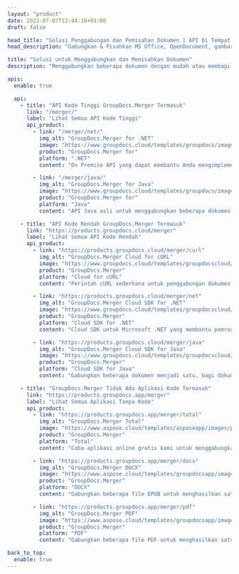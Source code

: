 ```yaml
---
layout: "product"
date: 2022-07-07T12:44:18+03:00
draft: false

head_title: "Solusi Penggabungan dan Pemisahan Dokumen | API Di Tempat & Aplikasi Gratis"
head_description: "Gabungkan & Pisahkan MS Office, OpenDocument, gambar PDF & Format File lainnya menggunakan Solusi Di Tempat atau gunakan Aplikasi Penggabungan & Pemisah Dokumen Online."

title: "Solusi untuk Menggabungkan dan Memisahkan Dokumen"
description: "Menggabungkan beberapa dokumen dengan mudah atau membagi Microsoft Office, OpenOffice, PDF, dan dokumen lainnya menjadi beberapa halaman."

apis:
  enable: true

  api:
    - title: "API Kode Tinggi GroupDocs.Merger Termasuk"
      link: "/merger/"
      label: "Lihat Semua API Kode Tinggi"
      api_product:
        - link: "/merger/net/"
          img_alt: "GroupDocs.Merger for .NET"
          image: "https://www.groupdocs.cloud/templates/groupdocs/images/product-logos/groupdocs-merger-net.png"
          product: "GroupDocs.Merger for"
          platform: ".NET"
          content: "On Premise API yang dapat membantu Anda mengimplementasikan fitur quick split and merge untuk beberapa dokumen di aplikasi berbasis .NET Anda."

        - link: "/merger/java/"
          img_alt: "GroupDocs.Merger for Java"
          image: "https://www.groupdocs.cloud/templates/groupdocs/images/product-logos/groupdocs-merger-java.png"
          product: "GroupDocs.Merger for"
          platform: "Java"
          content: "API Java asli untuk menggabungkan beberapa dokumen dengan cepat atau membagi dokumen apa pun menjadi halaman dalam aplikasi berbasis Java Anda."

    - title: "API Kode Rendah GroupDocs.Merger Termasuk"
      link: "https://products.groupdocs.cloud/merger"
      label: "Lihat Semua API Kode Rendah"
      api_product:
        - link: "https://products.groupdocs.cloud/merger/curl"
          img_alt: "GroupDocs.Merger Cloud for cURL"
          image: "https://www.groupdocs.cloud/templates/groupdocscloud/images/sdk/272x272/groupdocs_merger-for-curl.png"
          product: "GroupDocs.Merger"
          platform: "Cloud for cURL"
          content: "Perintah cURL sederhana untuk penggabungan dokumen RESTful Cloud API untuk menggabungkan dan membagi dokumen di berbagai format dokumen populer yang didukung."

        - link: "https://products.groupdocs.cloud/merger/net"
          img_alt: "GroupDocs.Merger Cloud SDK for .NET"
          image: "https://www.groupdocs.cloud/templates/groupdocscloud/images/sdk/272x272/groupdocs_merger-for-net.png"
          product: "GroupDocs.Merger"
          platform: "Cloud SDK for .NET"
          content: "Cloud SDK untuk Microsoft .NET yang membantu pemrogram untuk menerapkan fitur penggabungan dan pemisahan cepat untuk banyak dokumen dengan aplikasi berbasis .NET mereka."

        - link: "https://products.groupdocs.cloud/merger/java"
          img_alt: "GroupDocs.Merger Cloud SDK for Java"
          image: "https://www.groupdocs.cloud/templates/groupdocscloud/images/sdk/272x272/groupdocs_merger-for-java.png"
          product: "GroupDocs.Merger"
          platform: "Cloud SDK for Java"
          content: "Gabungkan beberapa dokumen menjadi satu, bagi dokumen apa pun menjadi beberapa, susun ulang, ganti, atau ubah orientasi halaman di aplikasi Java Anda."

    - title: "GroupDocs.Merger Tidak Ada Aplikasi Kode Termasuk"
      link: "https://products.groupdocs.app/merger"
      label: "Lihat Semua Aplikasi Tanpa Kode"
      api_product:
        - link: "https://products.groupdocs.app/merger/total"
          img_alt: "GroupDocs.Merger Total"
          image: "https://www.aspose.cloud/templates/asposeapp/images/products/logo/aspose_merger-app.png"
          product: "GroupDocs.Merger"
          platform: "Total"
          content: "Coba aplikasi online gratis kami untuk menggabungkan lebih dari 30 jenis file tanpa meninggalkan browser web favorit Anda."

        - link: "https://products.groupdocs.app/merger/docx"
          img_alt: "GroupDocs.Merger DOCX"
          image: "https://www.aspose.cloud/templates/groupdocsapp/images/products/logo/groupdocs_words-app.png"
          product: "GroupDocs.Merger"
          platform: "DOCX"
          content: "Gabungkan beberapa file EPUB untuk menghasilkan satu dokumen."

        - link: "https://products.groupdocs.app/merger/pdf"
          img_alt: "GroupDocs.Merger PDF"
          image: "https://www.aspose.cloud/templates/groupdocsapp/images/products/logo/groupdocs_pdf-app.png"
          product: "GroupDocs.Merger"
          platform: "PDF"
          content: "Gabungkan beberapa file PDF untuk menghasilkan satu dokumen langsung dari browser web."

back_to_top:
  enable: true
---
```

